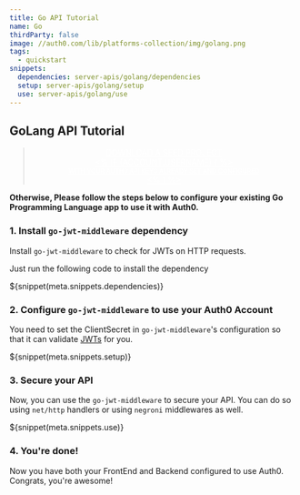 ```yaml
---
title: Go API Tutorial
name: Go
thirdParty: false
image: //auth0.com/lib/platforms-collection/img/golang.png
tags:
  - quickstart
snippets:
  dependencies: server-apis/golang/dependencies
  setup: server-apis/golang/setup
  use: server-apis/golang/use
---
```


## GoLang API Tutorial

<div class="package" style="text-align: center;">
  <blockquote>
    <a href="/auth0-golang/master/create-package?path=examples/go-api&type=server${account.clientParam}" class="btn btn-lg btn-success btn-package" style="text-transform: uppercase; color: white">
      <span style="display: block">Download a Seed project</span>
      <% if (account.userName) { %>
      <span class="smaller" style="display:block; font-size: 11px">with your Auth0 API Keys already set and configured</span>
      <% } %>
    </a>
  </blockquote>
</div>

**Otherwise, Please follow the steps below to configure your existing Go Programming Language app to use it with Auth0.**

### 1. Install `go-jwt-middleware` dependency

Install `go-jwt-middleware` to check for JWTs on HTTP requests.

Just run the following code to install the dependency

${snippet(meta.snippets.dependencies)}

### 2. Configure `go-jwt-middleware` to use your Auth0 Account

You need to set the ClientSecret in `go-jwt-middleware`'s configuration so that it can validate [JWTs](/jwt) for you.

${snippet(meta.snippets.setup)}

### 3. Secure your API

Now, you can use the `go-jwt-middleware` to secure your API. You can do so using `net/http` handlers or using `negroni` middlewares as well.

${snippet(meta.snippets.use)}

### 4. You're done!

Now you have both your FrontEnd and Backend configured to use Auth0. Congrats, you're awesome!
